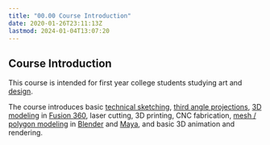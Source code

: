 ```yaml
---
title: "00.00 Course Introduction"
date: 2020-01-26T23:11:13Z
lastmod: 2024-01-04T13:07:20
---
```


## Course Introduction

This course is intended for first year college students studying art and [design](../../../../art-faq/design.md).

The course introduces basic [technical sketching](../../../../drawing/technical-sketching.md), [third angle projections](../../../../drawing/third-angle-projection.md), [3D modeling](../../../../3d-modeling/3d-modeling.md) in [Fusion 360](../../../../3d-modeling/fusion-360/fusion-360.md), laser cutting, 3D printing, CNC fabrication, [mesh / polygon modeling](../../../../3d-modeling/polygon-mesh-3d-modeling-basics.md) in [Blender](../../../../3d-modeling/blender/blender.md) and [Maya](../../../../3d-modeling/maya/maya.md), and basic 3D animation and rendering.
